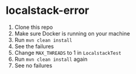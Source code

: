 # localstack-error

1. Clone this repo
1. Make sure Docker is running on your machine
1. Run `mvn clean install`
1. See the failures
1. Change `MAX_THREADS` to 1 in `LocalstackTest`
1. Run `mvn clean install` again
1. See no failures
